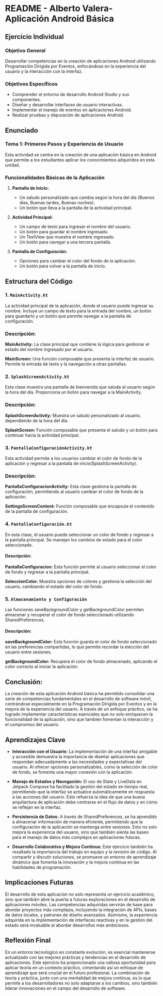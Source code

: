 # README - Alberto Valera- Aplicación Android Básica

## Ejercicio Individual

### Objetivo General
Desarrollar competencias en la creación de aplicaciones Android utilizando Programación Dirigida por Eventos, enfocándose en la experiencia del usuario y la interacción con la interfaz.

### Objetivos Específicos
- Comprender el entorno de desarrollo Android Studio y sus componentes.
- Diseñar y desarrollar interfaces de usuario interactivas.
- Implementar el manejo de eventos en aplicaciones Android.
- Realizar pruebas y depuración de aplicaciones Android.

## Enunciado

### Tema 1: Primeros Pasos y Experiencia de Usuario

Esta actividad se centra en la creación de una aplicación básica en Android que permite a los estudiantes aplicar los conocimientos adquiridos en esta unidad.

### Funcionalidades Básicas de la Aplicación
1. **Pantalla de Inicio:**
   - Un saludo personalizado que cambia según la hora del día (Buenos días, Buenas tardes, Buenas noches).
   - Un botón que lleva a la pantalla de la actividad principal.

2. **Actividad Principal:**
   - Un campo de texto para ingresar el nombre del usuario.
   - Un botón para guardar el nombre ingresado.
   - Un TextView que muestra el nombre ingresado.
   - Un botón para navegar a una tercera pantalla.

3. **Pantalla de Configuración:**
   - Opciones para cambiar el color del fondo de la aplicación.
   - Un botón para volver a la pantalla de inicio.

## Estructura del Código

### 1. `MainActivity.kt`
La actividad principal de la aplicación, donde el usuario puede ingresar su nombre. Incluye un campo de texto para la entrada del nombre, un botón para guardarlo y un botón que permite navegar a la pantalla de configuración.

### Descripción:

**MainActivity:** La clase principal que contiene la lógica para gestionar el estado del nombre ingresado por el usuario.

**MainScreen:** Una función composable que presenta la interfaz de usuario. Permite la entrada de texto y la navegación a otras pantallas.

### 2. `SplashScreenActivity.kt`
Esta clase muestra una pantalla de bienvenida que saluda al usuario según la hora del día. Proporciona un botón para navegar a la MainActivity.

### Descripción:

**SplashScreenActivity:** Muestra un saludo personalizado al usuario, dependiendo de la hora del día.

**SplashScreen:** Función composable que presenta el saludo y un botón para continuar hacia la actividad principal.

### 3. `PantallaConfiguraciónActivity.kt`
Esta actividad permite a los usuarios cambiar el color de fondo de la aplicación y regresar a la pantalla de inicio(SplashScreenActivity).

### Descripción:

**PantallaConfiguracionActivity:** Esta clase gestiona la pantalla de configuración, permitiendo al usuario cambiar el color de fondo de la aplicación.

**SettingsScreenContent:** Función composable que encapsula el contenido de la pantalla de configuración.

### 4. `PantallaConfiguración.kt`
En esta clase, el usuario puede seleccionar un color de fondo y regresar a la pantalla principal. Se manejan los cambios de estado para el color seleccionado.

#### Descripción:

**PantallaConfiguracion:** Esta función permite al usuario seleccionar el color de fondo y regresar a la pantalla principal.

**SeleccionColor:** Muestra opciones de colores y gestiona la selección del usuario, cambiando el estado del color de fondo.

### 5. `Almacenamiento y Configuración`
Las funciones saveBackgroundColor y getBackgroundColor permiten almacenar y recuperar el color de fondo seleccionado utilizando SharedPreferences.

#### Descripción:

**saveBackgroundColor:** Esta función guarda el color de fondo seleccionado en las preferencias compartidas, lo que permite recordar la elección del usuario entre sesiones.

**getBackgroundColor:** Recupera el color de fondo almacenado, aplicando el color correcto al iniciar la aplicación.


## Conclusión:
La creación de esta aplicación Android básica ha permitido consolidar una serie de competencias fundamentales en el desarrollo de software móvil, centrándose especialmente en la Programación Dirigida por Eventos y en la mejora de la experiencia del usuario. A través de un enfoque práctico, se ha logrado implementar características esenciales que no solo enriquecen la funcionalidad de la aplicación, sino que también fomentan la interacción y el compromiso del usuario.

## Aprendizajes Clave
- **Interacción con el Usuario:** La implementación de una interfaz amigable y accesible demuestra la importancia de diseñar aplicaciones que respondan adecuadamente a las necesidades y expectativas del usuario. Al ofrecer opciones personalizables, como la selección de color de fondo, se fomenta una mayor conexión con la aplicación.

- **Manejo de Estados y Navegación:** El uso de State y LiveData en Jetpack Compose ha facilitado la gestión del estado en tiempo real, permitiendo que la interfaz se actualice automáticamente en respuesta a las acciones del usuario. Esto refuerza la idea de que una buena arquitectura de aplicación debe centrarse en el flujo de datos y en cómo se reflejan en la interfaz.

- **Persistencia de Datos:** A través de SharedPreferences, se ha aprendido a almacenar información de manera eficiente, permitiendo que la configuración de la aplicación se mantenga entre sesiones. Esto no solo mejora la experiencia del usuario, sino que también sienta las bases para el manejo de datos más complejos en aplicaciones futuras.

- **Desarrollo Colaborativo y Mejora Continua:** Este ejercicio también ha resaltado la importancia del trabajo en equipo y la revisión de código. Al compartir y discutir soluciones, se promueve un entorno de aprendizaje dinámico que fomenta la innovación y la mejora continua en las habilidades de programación.

## Implicaciones Futuras
El desarrollo de esta aplicación no solo representa un ejercicio académico, sino que también abre la puerta a futuras exploraciones en el desarrollo de aplicaciones móviles. Las competencias adquiridas servirán de base para abordar proyectos más complejos, incluyendo la integración de APIs, bases de datos locales, y patrones de diseño avanzados. Asimismo, la experiencia adquirida en la implementación de interfaces reactivas y en la gestión del estado será invaluable al abordar desarrollos más ambiciosos.

## Reflexión Final
En un entorno tecnológico en constante evolución, es esencial mantenerse actualizado con las mejores prácticas y tendencias en el desarrollo de aplicaciones. Este ejercicio ha proporcionado una valiosa oportunidad para aplicar teoría en un contexto práctico, cimentando así un enfoque de aprendizaje que será crucial en el futuro profesional. La combinación de teoría y práctica, junto con una mentalidad de mejora continua, es lo que permite a los desarrolladores no solo adaptarse a los cambios, sino también liderar innovaciones en el campo del desarrollo de software.
